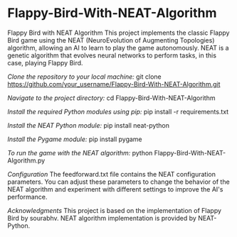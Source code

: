 # Flappy-Bird-With-NEAT-Algorithm
Flappy Bird with NEAT Algorithm
This project implements the classic Flappy Bird game using the NEAT (NeuroEvolution of Augmenting Topologies) algorithm, allowing an AI to learn to play the game autonomously. NEAT is a genetic algorithm that evolves neural networks to perform tasks, in this case, playing Flappy Bird.


*Clone the repository to your local machine:*
git clone https://github.com/your_username/Flappy-Bird-With-NEAT-Algorithm.git

*Navigate to the project directory:*
cd Flappy-Bird-With-NEAT-Algorithm

*Install the required Python modules using pip:*
pip install -r requirements.txt

*Install the NEAT Python module:*
pip install neat-python

*Install the Pygame module:*
pip install pygame

*To run the game with the NEAT algorithm:*
python Flappy-Bird-With-NEAT-Algorithm.py


*Configuration*
The feedforward.txt file contains the NEAT configuration parameters. You can adjust these parameters to change the behavior of the NEAT algorithm and experiment with different settings to improve the AI's performance.

*Acknowledgments*
This project is based on the implementation of Flappy Bird by sourabhv.
NEAT algorithm implementation is provided by NEAT-Python.

